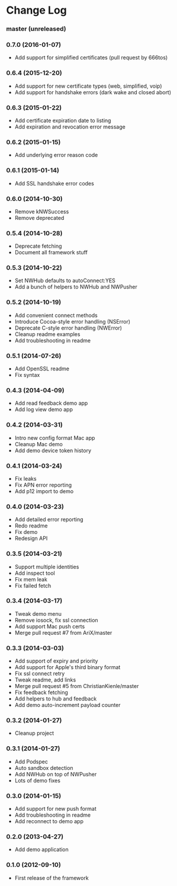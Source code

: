 Change Log
==========

### master (unreleased)

### 0.7.0 (2016-01-07)

* Add support for simplified certificates (pull request by 666tos)

### 0.6.4 (2015-12-20)

* Add support for new certificate types (web, simplified, voip)
* Add support for handshake errors (dark wake and closed abort)

### 0.6.3 (2015-01-22)

* Add certificate expiration date to listing
* Add expiration and revocation error message

### 0.6.2 (2015-01-15)

* Add underlying error reason code

### 0.6.1 (2015-01-14)

* Add SSL handshake error codes

### 0.6.0 (2014-10-30)

* Remove kNWSuccess
* Remove deprecated

### 0.5.4 (2014-10-28)

* Deprecate fetching
* Document all framework stuff

### 0.5.3 (2014-10-22)

* Set NWHub defaults to autoConnect:YES
* Add a bunch of helpers to NWHub and NWPusher

### 0.5.2 (2014-10-19)

* Add convenient connect methods
* Introduce Cocoa-style error handling (NSError)
* Deprecate C-style error handling (NWError)
* Cleanup readme examples
* Add troubleshooting in readme

### 0.5.1 (2014-07-26)

* Add OpenSSL readme
* Fix syntax

### 0.4.3 (2014-04-09)

* Add read feedback demo app
* Add log view demo app

### 0.4.2 (2014-03-31)

* Intro new config format Mac app
* Cleanup Mac demo
* Add demo device token history

### 0.4.1 (2014-03-24)

* Fix leaks
* Fix APN error reporting
* Add p12 import to demo

### 0.4.0 (2014-03-23)

* Add detailed error reporting
* Redo readme
* Fix demo
* Redesign API

### 0.3.5 (2014-03-21)

* Support multiple identities
* Add inspect tool
* Fix mem leak
* Fix failed fetch

### 0.3.4 (2014-03-17)

* Tweak demo menu
* Remove iosock, fix ssl connection
* Add support Mac push certs
* Merge pull request #7 from AriX/master

### 0.3.3 (2014-03-03)

* Add support of expiry and priority
* Add support for Apple's third binary format
* Fix ssl connect retry
* Tweak readme, add links
* Merge pull request #5 from ChristianKienle/master
* Fix feedback fetching
* Add helpers to hub and feedback
* Add demo auto-increment payload counter

### 0.3.2 (2014-01-27)

* Cleanup project

### 0.3.1 (2014-01-27)

* Add Podspec
* Auto sandbox detection
* Add NWHub on top of NWPusher
* Lots of demo fixes

### 0.3.0 (2014-01-15)

* Add support for new push format
* Add troubleshooting in readme
* Add reconnect to demo app

### 0.2.0 (2013-04-27)

* Add demo application

### 0.1.0 (2012-09-10)

* First release of the framework
